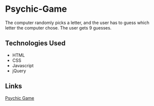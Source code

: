 # Psychic-Game

The computer randomly picks a letter, and the user has to guess which letter the computer chose. The user gets 9 guesses.

## Technologies Used
- HTML
- CSS
- Javascript
- jQuery

## Links
[Psychic Game](https://lianadanae.github.io/Psychic-Game/)
